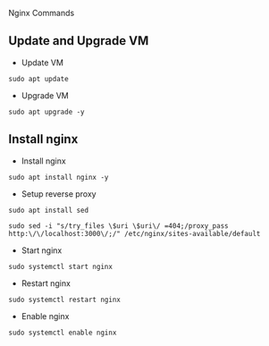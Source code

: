 Nginx Commands

## Update and Upgrade VM

- Update VM
````
sudo apt update
````
- Upgrade VM
````
sudo apt upgrade -y
````

## Install nginx

- Install nginx
````
sudo apt install nginx -y
````
- Setup reverse proxy
````
sudo apt install sed
````
````
sudo sed -i "s/try_files \$uri \$uri\/ =404;/proxy_pass http:\/\/localhost:3000\/;/" /etc/nginx/sites-available/default
````
- Start nginx
````
sudo systemctl start nginx
````
- Restart nginx
````
sudo systemctl restart nginx
````
- Enable nginx
````
sudo systemctl enable nginx
````